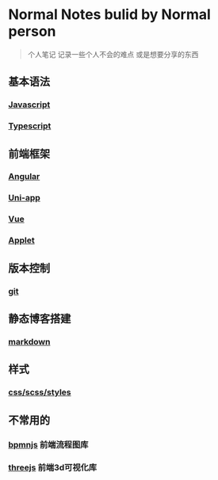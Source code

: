 # Normal Notes bulid by Normal person

> 个人笔记
> 记录一些个人不会的难点
> 或是想要分享的东西

## 基本语法

### [Javascript](Javascript/Javascript.md)

### [Typescript](Typescript/Typescript.md)

## 前端框架

### [Angular](Angular/Angular.md)

### [Uni-app](uni-app/uni-app.md)

### [Vue](Vue/vue.md)

### [Applet](Applet/Cloud.md)

## 版本控制

### [git](Git/git.md)

## 静态博客搭建

### [markdown](markdown/md.md)

## 样式

### [css/scss/styles](Style/style.md)

## 不常用的

### [bpmnjs]() 前端流程图库

### [threejs]() 前端3d可视化库
